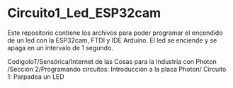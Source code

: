 # Circuito1_Led_ESP32cam
Este repositorio contiene los archivos para poder programar el encendido de un led con la ESP32cam, FTDI y IDE Arduino.
El led se enciende y se apaga en un intervalo de 1 segundo.

CodigoIoT/Sensórica/Internet de las Cosas para la Industria con Photon
/Sección 2/Programando circuitos: Introducción a la placa Photon/
Circuito 1: Parpadea un LED
